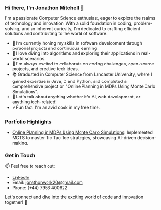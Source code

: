 ### Hi there, I'm Jonathon Mitchell 👋

I'm a passionate Computer Science enthusiast, eager to explore the realms of technology and innovation. With a solid foundation in coding, problem-solving, and an inherent curiosity, I'm dedicated to crafting efficient solutions and contributing to the world of software.

- 🔭 I’m currently honing my skills in software development through personal projects and continuous learning.
- 🌱 I love diving into algorithms and exploring their applications in real-world scenarios.
- 👯 I'm always excited to collaborate on coding challenges, open-source projects, and creative tech ideas.
- 📚 Graduated in Computer Science from Lancaster University, where I gained expertise in Java, C and Python, and completed a comprehensive project on "Online Planning in MDPs Using Monte Carlo Simulations".
- 💬 Let's talk about anything whether it's AI, web development, or anything tech-related!
- ⚡ Fun fact: I'm an avid cook in my free time.

### Portfolio Highlights

- [Online Planning in MDPs Using Monte Carlo Simulations](https://github.com/JonathonMitchellCode/Online-Planning-in-MDPs-Using-Monte-Carlo-Simulations): Implemented MCTS to master Tic Tac Toe strategies, showcasing AI-driven decision-making.


### Get in Touch

📫 Feel free to reach out:
- [LinkedIn](https://www.linkedin.com/in/jonathonmitchell20/)
- Email: jonathonwork20@gmail.com
- Phone: (+44) 7956 400622

Let's connect and dive into the exciting world of code and innovation together! 🚀
